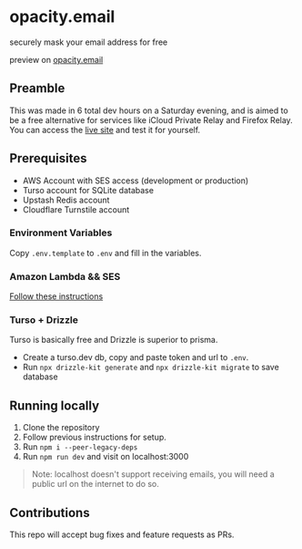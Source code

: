 # opacity.email
securely mask your email address for free

preview on [opacity.email](https://opacity.email)


## Preamble 

This was made in 6 total dev hours on a Saturday evening, and is aimed to be a free alternative for services like iCloud Private Relay and Firefox Relay. You can access the [live site](https://opacity.email) and test it for yourself.

## Prerequisites
- AWS Account with SES access (development or production)
- Turso account for SQLite database
- Upstash Redis account
- Cloudflare Turnstile account

### Environment Variables
Copy `.env.template` to `.env` and fill in the variables.

### Amazon Lambda && SES

[Follow these instructions](https://github.com/Rayrnond/opacity-email/blob/main/lambda/README.md)

### Turso + Drizzle
Turso is basically free and Drizzle is superior to prisma.

- Create a turso.dev db, copy and paste token and url to `.env`.
- Run `npx drizzle-kit generate` and `npx drizzle-kit migrate` to save database

## Running locally
1. Clone the repository
2. Follow previous instructions for setup.
3. Run `npm i --peer-legacy-deps`
4. Run `npm run dev` and visit on localhost:3000

> Note: localhost doesn't support receiving emails, you will need a public url on the internet to do so.

## Contributions
This repo will accept bug fixes and feature requests as PRs. 

